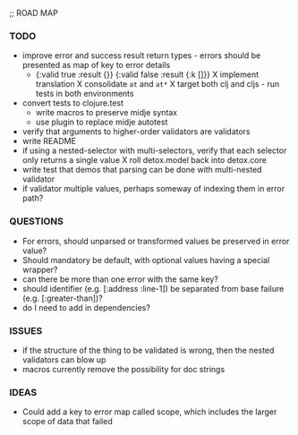;; ROAD MAP

### TODO
 - improve error and success result return types - errors should be presented as map of key to error details
   - {:valid true :result {}}  {:valid false :result {:k []}}
 X implement translation
 X consolidate ```at``` and ```at*```
 X target both clj and cljs - run tests in both environments
 - convert tests to clojure.test
    - write macros to preserve midje syntax
    - use plugin to replace midje autotest
 - verify that arguments to higher-order validators are validators
 - write README
 - if using a nested-selector with multi-selectors, verify that each selector only returns a single value
 X roll detox.model back into detox.core
 - write test that demos that parsing can be done with multi-nested validator
 - if validator multiple values, perhaps someway of indexing them in error path?

### QUESTIONS
 - For errors, should unparsed or transformed values be preserved in error value?
 - Should mandatory be default, with optional values having a special wrapper?
 - can there be more than one error with the same key?
 - should identifier (e.g. [:address :line-1]) be separated from base failure (e.g. [:greater-than])?
 - do I need to add in dependencies?

### ISSUES
 - if the structure of the thing to be validated is wrong, then the nested validators can blow up
 - macros currently remove the possibility for doc strings


### IDEAS
 - Could add a key to error map called scope, which includes the larger scope of data that failed